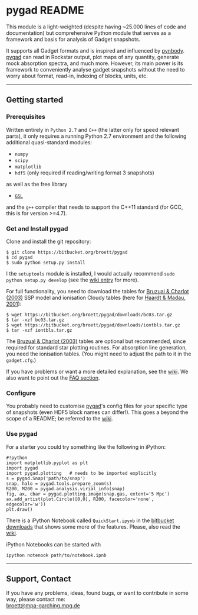 # pygad README

This module is a light-weighted (despite having ~25.000 lines of code and documentation) but comprehensive Python module that serves as a framework and basis for analysis of Gadget snapshots.

It supports all Gadget formats and is inspired and influenced by [pynbody].
[pygad] can read in Rockstar output, plot maps of any quantity, generate mock
absorption spectra, and much more.
However, its main power is its framework to conveniently analyse gadget snapshots
without the need to worry about format, read-in, indexing of blocks, units, etc.

---

## Getting started

### Prerequisites

Written entirely in `Python 2.7` and `C++` (the latter only for speed relevant parts), it only requires a running Python 2.7 environment and the following additional quasi-standard modules:

* `numpy`
* `scipy`
* `matplotlib`
* `hdf5` (only required if reading/writing format 3 snapshots)

as well as the free library

* [`GSL`][GSL]

and the `g++` compiler that needs to support the C++11 standard (for GCC, this is
for version >=4.7).



### Get and Install pygad

Clone and install the git repository:

```
$ git clone https://bitbucket.org/broett/pygad
$ cd pygad
$ sudo python setup.py install
```
I the `setuptools` module is installed, I would actually recommend `sudo python setup.py develop` (see the [wiki entry][WikiInstallation] for more).

For full functionality, you need to download the tables for [Bruzual & Charlot (2003)][BC03] SSP model and ionisation Cloudy tables (here for [Haardt & Madau, 2001][HM01]):
```
$ wget https://bitbucket.org/broett/pygad/downloads/bc03.tar.gz
$ tar -xzf bc03.tar.gz
$ wget https://bitbucket.org/broett/pygad/downloads/iontbls.tar.gz
$ tar -xzf iontbls.tar.gz
```
The [Bruzual & Charlot (2003)][BC03] tables are optional but recommended, since required for standard star plotting routines.
For absorption line generation, you need the ionisation tables.
(You might need to adjust the path to it in the `gadget.cfg`.)

If you have problems or want a more detailed explanation, see the [wiki][WikiInstallation].
We also want to point out the [FAQ section][FAQ].

### Configure

You probably need to customise [pygad]'s config files for your specific type of snapshots (even HDF5 block names can differ!).
This goes a beyond the scope of a README; be referred to the [wiki][WikiConfig].

### Use pygad

For a starter you could try something like the following in iPython:

```
#!python
import matplotlib.pyplot as plt
import pygad
import pygad.plotting   # needs to be imported explicitly
s = pygad.Snap('path/to/snap')
snap, halo = pygad.tools.prepare_zoom(s)
R200, M200 = pygad.analysis.virial_info(snap)
fig, ax, cbar = pygad.plotting.image(snap.gas, extent='5 Mpc')
ax.add_artist(plot.Circle([0,0], R200, facecolor='none', edgecolor='w'))
plt.draw()
```

There is a iPython Notebook called `QuickStart.ipynb` in the [bitbucket downloads][Downloads] that shows some more of the features.
Please, also read the [wiki][WikiHome].

iPython Notebooks can be started with

```
ipython notenook path/to/notebook.ipnb
```

---

## Support, Contact

If you have any problems, ideas, found bugs, or want to contribute in some way, please
contact me:  
[broett@mpa-garching.mpg.de](mailto:broett@mpa-garching.mpg.de)

[pygad]: https://bitbucket.org/broett/pygad
[pynbody]: https://pynbody.github.io
[HM01]: https://ui.adsabs.harvard.edu/#abs/2001cghr.confE..64H/abstract
[BC03]: http://www.bruzual.org
[Downloads]: https://bitbucket.org/broett/pygad/downloads
[WikiHome]: https://bitbucket.org/broett/pygad/wiki/Home
[WikiInstallation]: https://bitbucket.org/broett/pygad/wiki/Installation
[WikiConfig]: https://bitbucket.org/broett/pygad/wiki/Configuration
[FAQ]: https://bitbucket.org/broett/pygad/wiki/FAQ
[GSL]: http://www.gnu.org/software/gsl/
